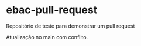 # ebac-pull-request
Repositório de teste para demonstrar um pull request

Atualização no main com conflito.
